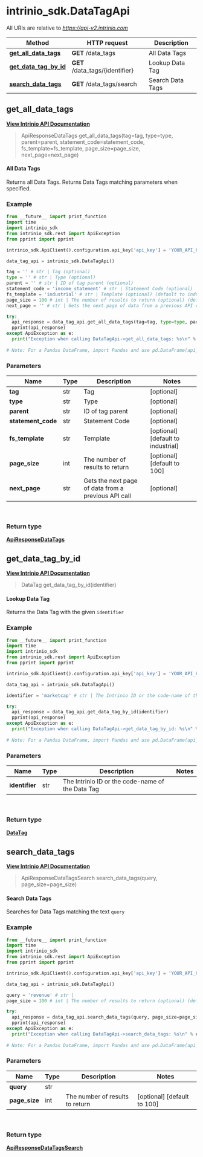 # intrinio_sdk.DataTagApi

All URIs are relative to *https://api-v2.intrinio.com*

Method | HTTP request | Description
------------- | ------------- | -------------
[**get_all_data_tags**](DataTagApi.md#get_all_data_tags) | **GET** /data_tags | All Data Tags
[**get_data_tag_by_id**](DataTagApi.md#get_data_tag_by_id) | **GET** /data_tags/{identifier} | Lookup Data Tag
[**search_data_tags**](DataTagApi.md#search_data_tags) | **GET** /data_tags/search | Search Data Tags



[//]: # (START_OPERATION)

[//]: # (CLASS:DataTagApi)

[//]: # (METHOD:get_all_data_tags)

[//]: # (RETURN_TYPE:ApiResponseDataTags)

[//]: # (RETURN_TYPE_KIND:object)

[//]: # (RETURN_TYPE_DOC:ApiResponseDataTags.md)

[//]: # (OPERATION:get_all_data_tags_v2)

[//]: # (ENDPOINT:/data_tags)

[//]: # (DOCUMENT_LINK:DataTagApi.md#get_all_data_tags)

## **get_all_data_tags**

[**View Intrinio API Documentation**](https://docs.intrinio.com/documentation/python/get_all_data_tags_v2)

[//]: # (START_OVERVIEW)

> ApiResponseDataTags get_all_data_tags(tag=tag, type=type, parent=parent, statement_code=statement_code, fs_template=fs_template, page_size=page_size, next_page=next_page)

#### All Data Tags


Returns all Data Tags. Returns Data Tags matching parameters when specified.

[//]: # (END_OVERVIEW)

### Example
[//]: # (START_CODE_EXAMPLE)

```python
from __future__ import print_function
import time
import intrinio_sdk
from intrinio_sdk.rest import ApiException
from pprint import pprint

intrinio_sdk.ApiClient().configuration.api_key['api_key'] = 'YOUR_API_KEY'

data_tag_api = intrinio_sdk.DataTagApi()

tag = '' # str | Tag (optional)
type = '' # str | Type (optional)
parent = '' # str | ID of tag parent (optional)
statement_code = 'income_statement' # str | Statement Code (optional)
fs_template = 'industrial' # str | Template (optional) (default to industrial)
page_size = 100 # int | The number of results to return (optional) (default to 100)
next_page = '' # str | Gets the next page of data from a previous API call (optional)

try:
  api_response = data_tag_api.get_all_data_tags(tag=tag, type=type, parent=parent, statement_code=statement_code, fs_template=fs_template, page_size=page_size, next_page=next_page)
  pprint(api_response)
except ApiException as e:
  print("Exception when calling DataTagApi->get_all_data_tags: %s\n" % e)
    
# Note: For a Pandas DataFrame, import Pandas and use pd.DataFrame(api_response.property_name_dict) 
```
[//]: # (END_CODE_EXAMPLE)

[//]: # (START_DEFINITION)

### Parameters

[//]: # (START_PARAMETERS)


Name | Type | Description  | Notes
------------- | ------------- | ------------- | -------------
 **tag** | str| Tag | [optional]   &nbsp;
 **type** | str| Type | [optional]   &nbsp;
 **parent** | str| ID of tag parent | [optional]   &nbsp;
 **statement_code** | str| Statement Code | [optional]   &nbsp;
 **fs_template** | str| Template | [optional] [default to industrial]  &nbsp;
 **page_size** | int| The number of results to return | [optional] [default to 100]  &nbsp;
 **next_page** | str| Gets the next page of data from a previous API call | [optional]   &nbsp;
<br/>

[//]: # (END_PARAMETERS)

### Return type

[**ApiResponseDataTags**](ApiResponseDataTags.md)

[//]: # (END_OPERATION)


[//]: # (START_OPERATION)

[//]: # (CLASS:DataTagApi)

[//]: # (METHOD:get_data_tag_by_id)

[//]: # (RETURN_TYPE:DataTag)

[//]: # (RETURN_TYPE_KIND:object)

[//]: # (RETURN_TYPE_DOC:DataTag.md)

[//]: # (OPERATION:get_data_tag_by_id_v2)

[//]: # (ENDPOINT:/data_tags/{identifier})

[//]: # (DOCUMENT_LINK:DataTagApi.md#get_data_tag_by_id)

## **get_data_tag_by_id**

[**View Intrinio API Documentation**](https://docs.intrinio.com/documentation/python/get_data_tag_by_id_v2)

[//]: # (START_OVERVIEW)

> DataTag get_data_tag_by_id(identifier)

#### Lookup Data Tag


Returns the Data Tag with the given `identifier`

[//]: # (END_OVERVIEW)

### Example
[//]: # (START_CODE_EXAMPLE)

```python
from __future__ import print_function
import time
import intrinio_sdk
from intrinio_sdk.rest import ApiException
from pprint import pprint

intrinio_sdk.ApiClient().configuration.api_key['api_key'] = 'YOUR_API_KEY'

data_tag_api = intrinio_sdk.DataTagApi()

identifier = 'marketcap' # str | The Intrinio ID or the code-name of the Data Tag

try:
  api_response = data_tag_api.get_data_tag_by_id(identifier)
  pprint(api_response)
except ApiException as e:
  print("Exception when calling DataTagApi->get_data_tag_by_id: %s\n" % e)
    
# Note: For a Pandas DataFrame, import Pandas and use pd.DataFrame(api_response.property_name_dict) 
```
[//]: # (END_CODE_EXAMPLE)

[//]: # (START_DEFINITION)

### Parameters

[//]: # (START_PARAMETERS)


Name | Type | Description  | Notes
------------- | ------------- | ------------- | -------------
 **identifier** | str| The Intrinio ID or the code-name of the Data Tag |   &nbsp;
<br/>

[//]: # (END_PARAMETERS)

### Return type

[**DataTag**](DataTag.md)

[//]: # (END_OPERATION)


[//]: # (START_OPERATION)

[//]: # (CLASS:DataTagApi)

[//]: # (METHOD:search_data_tags)

[//]: # (RETURN_TYPE:ApiResponseDataTagsSearch)

[//]: # (RETURN_TYPE_KIND:object)

[//]: # (RETURN_TYPE_DOC:ApiResponseDataTagsSearch.md)

[//]: # (OPERATION:search_data_tags_v2)

[//]: # (ENDPOINT:/data_tags/search)

[//]: # (DOCUMENT_LINK:DataTagApi.md#search_data_tags)

## **search_data_tags**

[**View Intrinio API Documentation**](https://docs.intrinio.com/documentation/python/search_data_tags_v2)

[//]: # (START_OVERVIEW)

> ApiResponseDataTagsSearch search_data_tags(query, page_size=page_size)

#### Search Data Tags


Searches for Data Tags matching the text `query`

[//]: # (END_OVERVIEW)

### Example
[//]: # (START_CODE_EXAMPLE)

```python
from __future__ import print_function
import time
import intrinio_sdk
from intrinio_sdk.rest import ApiException
from pprint import pprint

intrinio_sdk.ApiClient().configuration.api_key['api_key'] = 'YOUR_API_KEY'

data_tag_api = intrinio_sdk.DataTagApi()

query = 'revenue' # str | 
page_size = 100 # int | The number of results to return (optional) (default to 100)

try:
  api_response = data_tag_api.search_data_tags(query, page_size=page_size)
  pprint(api_response)
except ApiException as e:
  print("Exception when calling DataTagApi->search_data_tags: %s\n" % e)
    
# Note: For a Pandas DataFrame, import Pandas and use pd.DataFrame(api_response.property_name_dict) 
```
[//]: # (END_CODE_EXAMPLE)

[//]: # (START_DEFINITION)

### Parameters

[//]: # (START_PARAMETERS)


Name | Type | Description  | Notes
------------- | ------------- | ------------- | -------------
 **query** | str|  |   &nbsp;
 **page_size** | int| The number of results to return | [optional] [default to 100]  &nbsp;
<br/>

[//]: # (END_PARAMETERS)

### Return type

[**ApiResponseDataTagsSearch**](ApiResponseDataTagsSearch.md)

[//]: # (END_OPERATION)


